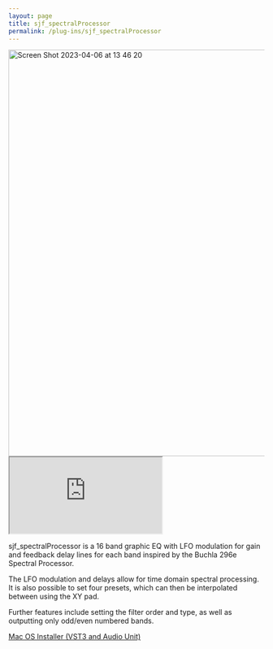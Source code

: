 ```yaml
---
layout: page
title: sjf_spectralProcessor
permalink: /plug-ins/sjf_spectralProcessor
---
```


<img width="800" alt="Screen Shot 2023-04-06 at 13 46 20" src="https://user-images.githubusercontent.com/12850558/230382693-e42f22fa-82cd-414d-ad8a-54456e62c52c.png">
 <iframe src= "https://raw.githubusercontent.com/simohnf.github.io/synthProcessed.mp3"></iframe>

sjf_spectralProcessor is a 16 band graphic EQ with LFO modulation for gain and feedback delay lines for each band inspired by the Buchla 296e Spectral Processor.

The LFO modulation and delays allow for time domain spectral processing.
It is also possible to set four presets, which can then be interpolated between using the XY pad.

Further features include setting the filter order and type, as well as outputting only odd/even numbered bands.

[Mac OS Installer (VST3 and Audio Unit)](https://drive.google.com/file/d/1VB4b4DgNfR-8-mVQAgCkXsC2QYePTmHK/view?usp=sharing)
